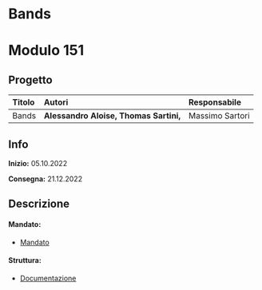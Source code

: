 # Bands
# Modulo 151
## Progetto
|Titolo             |Autori             |Responsabile               |
|:------------------|:------------------|:--------------------------|
|Bands   |<b>Alessandro Aloise,</b> <b>Thomas Sartini,</b> |Massimo Sartori|

## Info
**Inizio:** 05.10.2022

**Consegna:** 21.12.2022

## Descrizione

#### Mandato:
- [Mandato](/Documenti/GestionaleBand.pdf)	
#### Struttura:
- [Documentazione](/Documenti)
